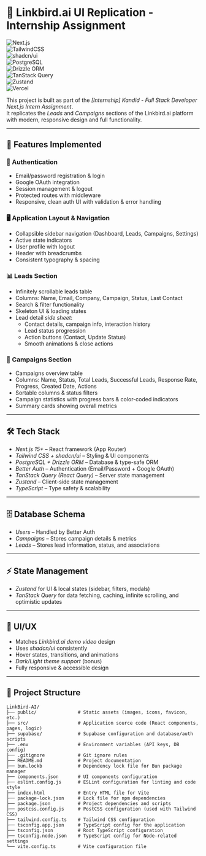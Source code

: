 # 🚀 Linkbird.ai UI Replication - Internship Assignment

![Next.js](https://img.shields.io/badge/Next.js-15+-black?logo=nextdotjs)  
![TailwindCSS](https://img.shields.io/badge/Tailwind_CSS-3.x-38B2AC?logo=tailwind-css&logoColor=white)  
![shadcn/ui](https://img.shields.io/badge/shadcn%2Fui-Components-blueviolet)  
![PostgreSQL](https://img.shields.io/badge/PostgreSQL-Database-4169E1?logo=postgresql&logoColor=white)  
![Drizzle ORM](https://img.shields.io/badge/Drizzle-ORM-orange)  
![TanStack Query](https://img.shields.io/badge/TanStack_Query-React_Query-red)  
![Zustand](https://img.shields.io/badge/Zustand-State_Management-yellow)  
![Vercel](https://img.shields.io/badge/Deployed_on-Vercel-black?logo=vercel)  

This project is built as part of the *[Internship] Kandid - Full Stack Developer Next.js Intern Assignment*.  
It replicates the *Leads* and *Campaigns* sections of the Linkbird.ai platform with modern, responsive design and full functionality.

---

## 📌 Features Implemented

### 🔐 Authentication
- Email/password registration & login
- Google OAuth integration
- Session management & logout
- Protected routes with middleware
- Responsive, clean auth UI with validation & error handling

### 🖥 Application Layout & Navigation
- Collapsible sidebar navigation (Dashboard, Leads, Campaigns, Settings)
- Active state indicators
- User profile with logout
- Header with breadcrumbs
- Consistent typography & spacing

### 📊 Leads Section
- Infinitely scrollable leads table
- Columns: Name, Email, Company, Campaign, Status, Last Contact
- Search & filter functionality
- Skeleton UI & loading states
- Lead detail *side sheet*:
  - Contact details, campaign info, interaction history
  - Lead status progression
  - Action buttons (Contact, Update Status)
  - Smooth animations & close actions

### 🎯 Campaigns Section
- Campaigns overview table
- Columns: Name, Status, Total Leads, Successful Leads, Response Rate, Progress, Created Date, Actions
- Sortable columns & status filters
- Campaign statistics with progress bars & color-coded indicators
- Summary cards showing overall metrics

---

## 🛠 Tech Stack

- *Next.js 15+* – React framework (App Router)
- *Tailwind CSS + shadcn/ui* – Styling & UI components
- *PostgreSQL + Drizzle ORM* – Database & type-safe ORM
- *Better Auth* – Authentication (Email/Password + Google OAuth)
- *TanStack Query (React Query)* – Server state management
- *Zustand* – Client-side state management
- *TypeScript* – Type safety & scalability

---

## 🗄 Database Schema

- *Users* – Handled by Better Auth  
- *Campaigns* – Stores campaign details & metrics  
- *Leads* – Stores lead information, status, and associations  

---

## ⚡ State Management

- *Zustand* for UI & local states (sidebar, filters, modals)  
- *TanStack Query* for data fetching, caching, infinite scrolling, and optimistic updates  

---

## 🎨 UI/UX

- Matches *Linkbird.ai demo video* design
- Uses *shadcn/ui* consistently
- Hover states, transitions, and animations
- *Dark/Light theme support* (bonus)
- Fully responsive & accessible design

---

## 📂 Project Structure

```plaintext
LinkBird-AI/
├── public/               # Static assets (images, icons, favicon, etc.)
├── src/                  # Application source code (React components, pages, logic)
├── supabase/             # Supabase configuration and database/auth scripts
├── .env                  # Environment variables (API keys, DB config)
├── .gitignore            # Git ignore rules
├── README.md             # Project documentation
├── bun.lockb             # Dependency lock file for Bun package manager
├── components.json       # UI components configuration
├── eslint.config.js      # ESLint configuration for linting and code style
├── index.html            # Entry HTML file for Vite
├── package-lock.json     # Lock file for npm dependencies
├── package.json          # Project dependencies and scripts
├── postcss.config.js     # PostCSS configuration (used with Tailwind CSS)
├── tailwind.config.ts    # Tailwind CSS configuration
├── tsconfig.app.json     # TypeScript config for the application
├── tsconfig.json         # Root TypeScript configuration
├── tsconfig.node.json    # TypeScript config for Node-related settings
└── vite.config.ts        # Vite configuration file


